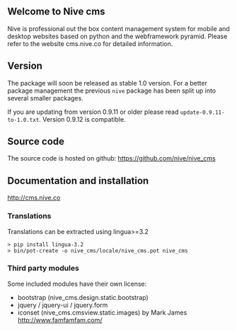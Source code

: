 
## Welcome to Nive cms
Nive is professional out the box content management system for mobile and desktop websites based on 
python and the webframework pyramid. 
Please refer to the website cms.nive.co for detailed information.

## Version
The package will soon be released as stable 1.0 version. For a better package management the previous
`nive` package has been split up into several smaller packages.

If you are updating from version 0.9.11 or older please read `update-0.9.11-to-1.0.txt`.
Version 0.9.12 is compatible.

## Source code
The source code is hosted on github: https://github.com/nive/nive_cms

## Documentation and installation
http://cms.nive.co

### Translations
Translations can be extracted using lingua>=3.2

    > pip install lingua-3.2
    > bin/pot-create -o nive_cms/locale/nive_cms.pot nive_cms
    
### Third party modules 
Some included modules have their own license:

- bootstrap (nive_cms.design.static.bootstrap)
- jquery / jquery-ui / jquery.form
- iconset (nive_cms.cmsview.static.images) by Mark James http://www.famfamfam.com/ 


